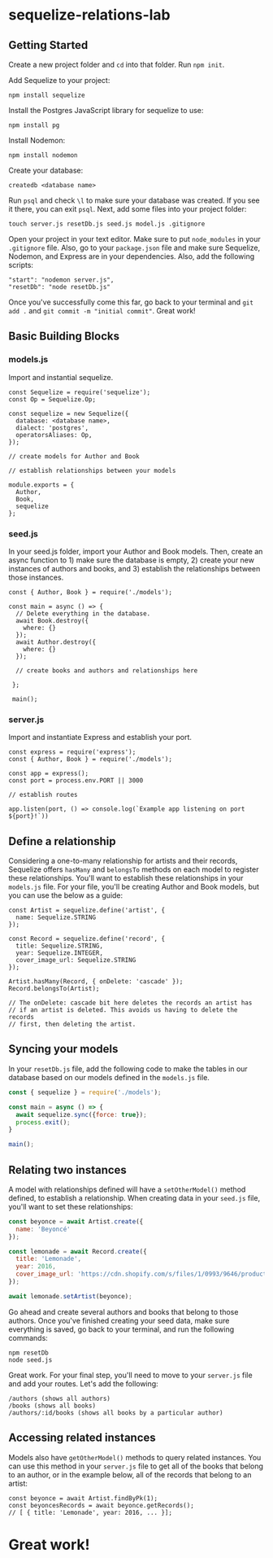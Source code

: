 # sequelize-relations-lab

## Getting Started
Create a new project folder and `cd` into that folder. Run `npm init`. 

Add Sequelize to your project:

```
npm install sequelize
```

Install the Postgres JavaScript library for sequelize to use:

```
npm install pg
```

Install Nodemon:

```
npm install nodemon
```

Create your database:

```
createdb <database name>
```

Run `psql` and check `\l` to make sure your database was created. If you see it there, you can exit `psql`. Next, add some files into your project folder:

```
touch server.js resetDb.js seed.js model.js .gitignore
```

Open your project in your text editor. Make sure to put `node_modules` in your `.gitignore` file. Also, go to your `package.json` file and make sure Sequelize, Nodemon, and Express are in your dependencies. Also, add the following scripts:

```
"start": "nodemon server.js",
"resetDb": "node resetDb.js"
```

Once you've successfully come this far, go back to your terminal and `git add .` and `git commit -m "initial commit"`. Great work!

## Basic Building Blocks

### models.js
Import and instantial sequelize. 
```
const Sequelize = require('sequelize');
const Op = Sequelize.Op;

const sequelize = new Sequelize({
  database: <database name>,
  dialect: 'postgres',
  operatorsAliases: Op,
});

// create models for Author and Book

// establish relationships between your models

module.exports = {
  Author,
  Book,
  sequelize
};
```

### seed.js
In your seed.js folder, import your Author and Book models. Then, create an async function to 1) make sure the database is empty, 2) create your new instances of authors and books, and 3) establish the relationships between those instances.

```
const { Author, Book } = require('./models');

const main = async () => {
  // Delete everything in the database.
  await Book.destroy({
    where: {}
  });
  await Author.destroy({
    where: {}
  });
  
  // create books and authors and relationships here
  
 };
 
 main();
```

### server.js
Import and instantiate Express and establish your port.

```
const express = require('express');
const { Author, Book } = require('./models');

const app = express();
const port = process.env.PORT || 3000

// establish routes

app.listen(port, () => console.log(`Example app listening on port ${port}!`))
```



## Define a relationship

Considering a one-to-many relationship for artists and their records, Sequelize offers `hasMany` and `belongsTo` methods on each model to register these relationships. You'll want to establish these relationships in your `models.js` file. For your file, you'll be creating Author and Book models, but you can use the below as a guide:

```
const Artist = sequelize.define('artist', {
  name: Sequelize.STRING
});

const Record = sequelize.define('record', {
  title: Sequelize.STRING,
  year: Sequelize.INTEGER,
  cover_image_url: Sequelize.STRING
});

Artist.hasMany(Record, { onDelete: 'cascade' });
Record.belongsTo(Artist);

// The onDelete: cascade bit here deletes the records an artist has
// if an artist is deleted. This avoids us having to delete the records
// first, then deleting the artist.

```

## Syncing your models
In your `resetDb.js` file, add the following code to make the tables in our database based on our models defined in the `models.js` file.

```js
const { sequelize } = require('./models');

const main = async () => {
  await sequelize.sync({force: true});
  process.exit();
}

main();
```

## Relating two instances

A model with relationships defined will have a `setOtherModel()` method defined, to establish a relationship. When creating data in your `seed.js` file, you'll want to set these relationships:

```js
const beyonce = await Artist.create({
  name: 'Beyoncé'
});

const lemonade = await Record.create({
  title: 'Lemonade',
  year: 2016,
  cover_image_url: 'https://cdn.shopify.com/s/files/1/0993/9646/products/SNY533682CD.jpg',
});

await lemonade.setArtist(beyonce);
```

Go ahead and create several authors and books that belong to those authors. Once you've finished creating your seed data, make sure everything is saved, go back to your terminal, and run the following commands:

```
npm resetDb
node seed.js

```

Great work. For your final step, you'll need to move to your `server.js` file and add your routes. Let's add the following:

```
/authors (shows all authors)
/books (shows all books)
/authors/:id/books (shows all books by a particular author)
```


## Accessing related instances

Models also have `getOtherModel()` methods to query related instances. You can use this method in your `server.js` file to get all of the books that belong to an author, or in the example below, all of the records that belong to an artist:

```
const beyonce = await Artist.findByPk(1);
const beyoncesRecords = await beyonce.getRecords();
// [ { title: 'Lemonade', year: 2016, ... }];
```

# Great work!
